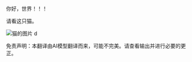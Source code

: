 你好，世界！！！

请看这只猫。

![猫的图片](./translated_images/cat1.eb9fdc4ae72c039551a6016bd73a70363b153b2cda2a69ee1bfc73eefb417be0.zh.png)
d

免责声明：本翻译由AI模型翻译而来，可能不完美。请查看输出并进行必要的更正。
